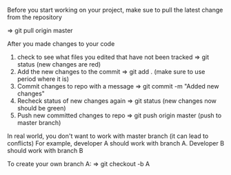 Before you start working on your project, make sue to pull the latest change from the repository

=> git pull origin master

After you made changes to your code
  1. check to see what files you edited that have not been tracked
  => git status (new changes are red)
  2. Add the new changes to the commit
  => git add . (make sure to use period where it is)
  3. Commit changes to repo with a message
  => git commit -m "Added new changes"
  4. Recheck status of new changes again
  => git status (new changes now should be green)
  5. Push new committed changes to repo
  => git push origin master (push to master branch)
  
In real world, you don't want to work with master branch (it can lead to conflicts)
For example, developer A should work with branch A. Developer B should work with branch B

To create your own branch A:
=> git checkout -b A

